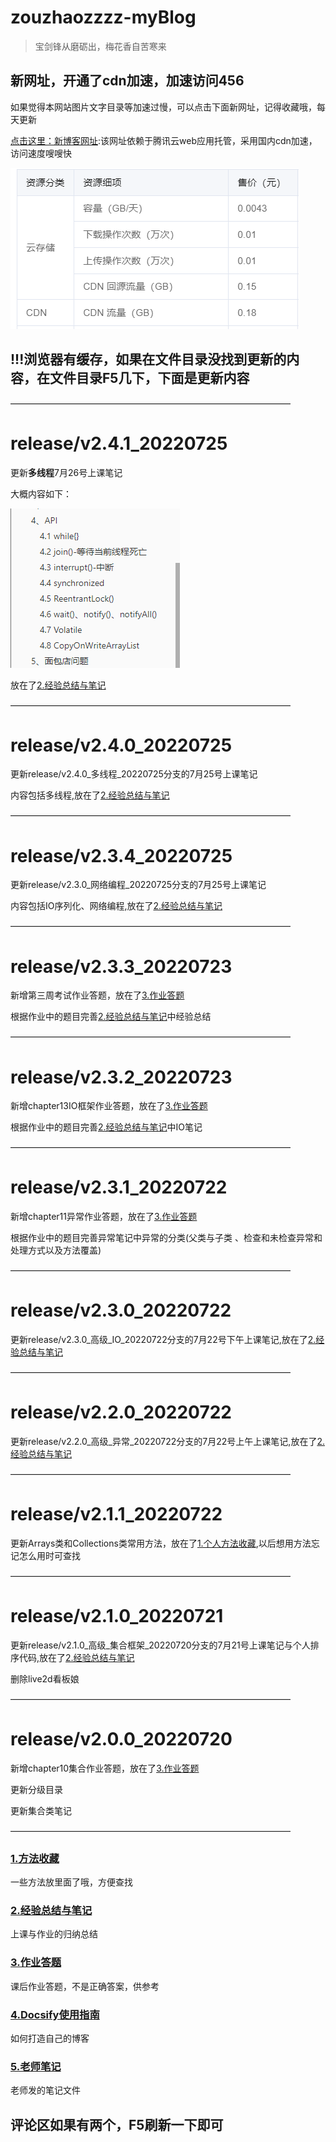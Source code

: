 # zouzhaozzzz-myBlog

> 宝剑锋从磨砺出，梅花香自苦寒来

## 新网址，开通了cdn加速，加速访问456

如果觉得本网站图片文字目录等加速过慢，可以点击下面新网址，记得收藏哦，每天更新

[点击这里：新博客网址](https://blogs-1gcbbkn727f78361-1301666279.ap-shanghai.app.tcloudbase.com/#/):该网址依赖于腾讯云web应用托管，采用国内cdn加速，访问速度嗖嗖快

![image-20220718191924622](images/image-20220718191924622.png)

## !!!浏览器有缓存，如果在文件目录没找到更新的内容，在文件目录F5几下，下面是更新内容

————————————————————————————————

# release/v2.4.1\_20220725

更新**多线程**7月26号上课笔记

大概内容如下：

![image-20220726201942236](images/image-20220726201942236.png)

放在了[2.经验总结与笔记](/Project/经验总结.md)

————————————————————————————————

# release/v2.4.0\_20220725

更新release/v2.4.0\_多线程_20220725分支的7月25号上课笔记

内容包括多线程,放在了[2.经验总结与笔记](/Project/经验总结.md)

————————————————————————————————

# release/v2.3.4\_20220725

更新release/v2.3.0\_网络编程_20220725分支的7月25号上课笔记

内容包括IO序列化、网络编程,放在了[2.经验总结与笔记](/Project/经验总结.md)

————————————————————————————————

# release/v2.3.3\_20220723

新增第三周考试作业答题，放在了[3.作业答题](/Project/作业答题.md)

根据作业中的题目完善[2.经验总结与笔记](/Project/经验总结.md)中经验总结

————————————————————————————————

# release/v2.3.2\_20220723

新增chapter13IO框架作业答题，放在了[3.作业答题](/Project/作业答题.md)

根据作业中的题目完善[2.经验总结与笔记](/Project/经验总结.md)中IO笔记

————————————————————————————————

# release/v2.3.1\_20220722

新增chapter11异常作业答题，放在了[3.作业答题](/Project/作业答题.md)

根据作业中的题目完善异常笔记中异常的分类(父类与子类 、检查和未检查异常和处理方式以及方法覆盖)

————————————————————————————————

# release/v2.3.0\_20220722

更新release/v2.3.0_高级\_IO_20220722分支的7月22号下午上课笔记,放在了[2.经验总结与笔记](/Project/经验总结.md)

————————————————————————————————

# release/v2.2.0\_20220722

更新release/v2.2.0_高级\_异常\_20220722分支的7月22号上午上课笔记,放在了[2.经验总结与笔记](/Project/经验总结.md)

————————————————————————————————

# release/v2.1.1\_20220722

更新Arrays类和Collections类常用方法，放在了[1.个人方法收藏](/Project/经验总结.md),以后想用方法忘记怎么用时可查找

————————————————————————————————

# release/v2.1.0\_20220721

更新release/v2.1.0_高级\_集合框架\_20220720分支的7月21号上课笔记与个人排序代码,放在了[2.经验总结与笔记](/Project/经验总结.md)

删除live2d看板娘

————————————————————————————————

# release/v2.0.0\_20220720

新增chapter10集合作业答题，放在了[3.作业答题](/Project/作业答题.md)

更新分级目录

更新集合类笔记

————————————————————————————————


### [1.方法收藏](/Project/java方法/java方法.md)

一些方法放里面了哦，方便查找

### [2.经验总结与笔记](/Project/经验总结.md)

上课与作业的归纳总结

### [3.作业答题](/Project/作业答题.md)

课后作业答题，不是正确答案，供参考

### [4.Docsify使用指南](/Project/Docsify使用指南.md)

如何打造自己的博客

### [5.老师笔记](/Project/笔记/chapter-1章/chapter-1章.md)

老师发的笔记文件




## 评论区如果有两个，F5刷新一下即可
